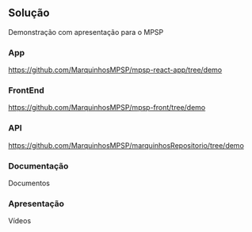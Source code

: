 ## Solução
Demonstração com apresentação para o MPSP

### App
https://github.com/MarquinhosMPSP/mpsp-react-app/tree/demo

### FrontEnd
https://github.com/MarquinhosMPSP/mpsp-front/tree/demo

### API
https://github.com/MarquinhosMPSP/marquinhosRepositorio/tree/demo

### Documentação
Documentos

### Apresentação
Vídeos

